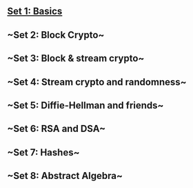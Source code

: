 

## **[Set 1: Basics](./1_basics/basics.py)**
## ~Set 2: Block Crypto~
## ~Set 3: Block & stream crypto~
## ~Set 4: Stream crypto and randomness~
## ~Set 5: Diffie-Hellman and friends~
## ~Set 6: RSA and DSA~
## ~Set 7: Hashes~
## ~Set 8: Abstract Algebra~
